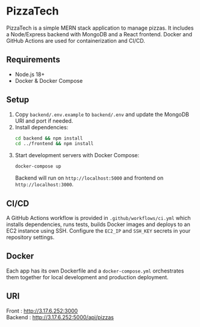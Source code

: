 # PizzaTech

PizzaTech is a simple MERN stack application to manage pizzas. It includes a Node/Express backend with MongoDB and a React frontend. Docker and GitHub Actions are used for containerization and CI/CD.

## Requirements
- Node.js 18+
- Docker & Docker Compose

## Setup
1. Copy `backend/.env.example` to `backend/.env` and update the MongoDB URI and port if needed.
2. Install dependencies:
   ```bash
   cd backend && npm install
   cd ../frontend && npm install
   ```
3. Start development servers with Docker Compose:
   ```bash
   docker-compose up
   ```
   Backend will run on `http://localhost:5000` and frontend on `http://localhost:3000`.

## CI/CD
A GitHub Actions workflow is provided in `.github/workflows/ci.yml` which installs dependencies, runs tests, builds Docker images and deploys to an EC2 instance using SSH. Configure the `EC2_IP` and `SSH_KEY` secrets in your repository settings.

## Docker
Each app has its own Dockerfile and a `docker-compose.yml` orchestrates them together for local development and production deployment.

## URl
Front : http://3.17.6.252:3000  
Backend : http://3.17.6.252:5000/api/pizzas 
